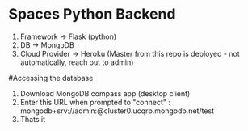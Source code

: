 # Spaces Python Backend

1. Framework -> Flask (python) 
2. DB -> MongoDB 
3. Cloud Provider -> Heroku (Master from this repo is deployed - not automatically, reach out to admin)

#Accessing the database
1. Download MongoDB compass app (desktop client)
2. Enter this URL when prompted to "connect" : mongodb+srv://admin:<password>@cluster0.ucqrb.mongodb.net/test
3. Thats it

